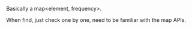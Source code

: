 
Basically a map<element, frequency>.    

When find, just check one by one, need to be familiar with the map APIs. 

